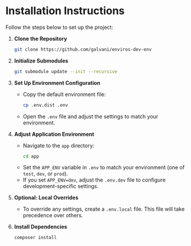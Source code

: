 # Installation Instructions

Follow the steps below to set up the project:

1. **Clone the Repository**
   ```bash
   git clone https://github.com/galvani/enviros-dev-env
   ```

2. **Initialize Submodules**
   ```bash
   git submodule update --init --recursive
   ```

3. **Set Up Environment Configuration**
    - Copy the default environment file:
      ```bash
      cp .env.dist .env
      ```
    - Open the `.env` file and adjust the settings to match your environment.

4. **Adjust Application Environment**
    - Navigate to the `app` directory:
      ```bash
      cd app
      ```
    - Set the `APP_ENV` variable in `.env` to match your environment (one of `test`, `dev`, or `prod`).
    - If you set `APP_ENV=dev`, adjust the `.env.dev` file to configure development-specific settings.

5. **Optional: Local Overrides**
    - To override any settings, create a `.env.local` file. This file will take precedence over others.

6. **Install Dependencies**
   ```bash
   composer install
   ```


